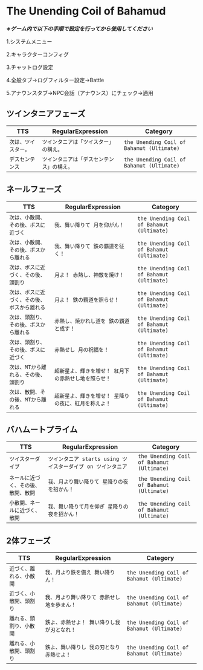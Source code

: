 # The Unending Coil of Bahamud

***※ゲーム内で以下の手順で設定を行ってから使用してください***

1.システムメニュー

2.キャラクターコンフィグ

3.チャットログ設定

4.全般タブ->ログフィルター設定->Battle

5.アナウンスタブ->NPC会話（アナウンス）にチェック->適用

## ツインタニアフェーズ

| TTS | RegularExpression | Category |
| --- | --- | --- |
| `次は、ツイスター。` | `ツインタニアは「ツイスター」の構え。` | `the Unending Coil of Bahamut (Ultimate)` |
| `デスセンテンス` | `ツインタニアは「デスセンテンス」の構え。` | `the Unending Coil of Bahamut (Ultimate)` |

## ネールフェーズ

| TTS | RegularExpression | Category |
| --- | --- | --- |
| `次は、小散開、その後、ボスに近づく` | `我、舞い降りて 月を仰がん！` | `the Unending Coil of Bahamut (Ultimate)` |
| `次は、小散開、その後、ボスから離れる` | `我、舞い降りて 鉄の覇道を征く！` | `the Unending Coil of Bahamut (Ultimate)` |
| `次は、ボスに近づく、その後、頭割り` | `月よ！ 赤熱し、神敵を焼け！` | `the Unending Coil of Bahamut (Ultimate)` |
| `次は、ボスに近づく、その後、ボスから離れる` | `月よ！ 鉄の覇道を照らせ！` | `the Unending Coil of Bahamut (Ultimate)` |
| `次は、頭割り、その後、ボスから離れる` | `赤熱し、焼かれし道を 鉄の覇道と成す！` | `the Unending Coil of Bahamut (Ultimate)` |
| `次は、頭割り、その後、ボスに近づく` | `赤熱せし 月の祝福を！` | `the Unending Coil of Bahamut (Ultimate)` |
| `次は、MTから離れる、その後、頭割り` | `超新星よ、輝きを増せ！ 紅月下の赤熱せし地を照らせ！` | `the Unending Coil of Bahamut (Ultimate)` |
| `次は、散開、その後、MTから離れる` | `超新星よ、輝きを増せ！ 星降りの夜に、紅月を称えよ！` | `the Unending Coil of Bahamut (Ultimate)` |

## バハムートプライム

| TTS | RegularExpression | Category |
| --- | --- | --- |
| `ツイスターダイブ` | `ツインタニア starts using ツイスターダイブ on ツインタニア` | `the Unending Coil of Bahamut (Ultimate)` |
| `ネールに近づく、その後、散開、散開` | `我、月より舞い降りて 星降りの夜を招かん！` | `the Unending Coil of Bahamut (Ultimate)` |
| `小散開、ネールに近づく、散開` | `我、舞い降りて月を仰ぎ 星降りの夜を招かん！` | `the Unending Coil of Bahamut (Ultimate)` |

## 2体フェーズ

| TTS | RegularExpression | Category |
| --- | --- | --- |
| `近づく、離れる、小散開` | `我、月より鉄を備え 舞い降りん！` | `the Unending Coil of Bahamut (Ultimate)` |
| `近づく、小散開、頭割り` | `我、月より舞い降りて 赤熱せし地を歩まん！` | `the Unending Coil of Bahamut (Ultimate)` |
| `離れる、頭割り、小散開` | `鉄よ、赤熱せよ！ 舞い降りし我が刃となれ！` | `the Unending Coil of Bahamut (Ultimate)` |
| `離れる、小散開、頭割り` | `鉄よ、舞い降りし 我の刃となり赤熱せよ！` | `the Unending Coil of Bahamut (Ultimate)` |
